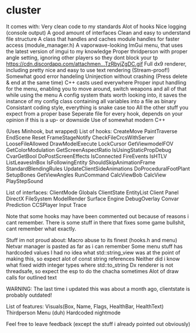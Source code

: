 # cluster
It comes with:
Very clean code to my standards
Alot of hooks
Nice logging (console output)
A good amount of interfaces
Clean and easy to understand file structure
A class that handles and caches module handles for faster access (module_manager.h)
A vaporwave-looking ImGui menu, that uses the latest version of imgui to my knowledge
Proper thridperson with proper angle setting, ignoring other players so they dont block your tp https://cdn.discordapp.com/attachmen...TzRbyjZgDC.gif
Full dx9 renderer, including pretty nice and easy to use text rendering (Stream-proof!)
Somewhat good error handeling
Uninjection without crashing (Press delete & end at the same time)
C++ casts used everywhere
Proper input handling for the menu, enabling you to move around, switch weapons and all of that while using the menu
A config system thats worth looking into, it saves the instance of my config class containing all variables into a file as binary
Consistant coding style, everything is snake case too
All the other stuff you expect from a proper base
Seperate file for every hook, depends on your opinion if this is a up- or downside
Use of somewhat modern C++

(Uses Minhook, but wrapped)
List of hooks:
CreateMove
PaintTraverse
EndScene
Reset
FrameStageNotify
CheckFileCrcsWithServer
LooseFileAllowed
DrawModelExecute
LockCursor
GetViewmodelFOV
GetColorModulation
GetScreenAspectRatio
IsUsingStaticPropDebug
CvarGetBool
DoPostScreenEffects
IsConnected
FireEvents
IsHTLV
ListLeavesInBox
IsFollowingEntity
ShouldSkipAnimationFrame
StandardBlendingRules
UpdateClientSideAnimations
DoProceduralFootPlant
SetupBones
GetViewAngles
RunCommand
CalcViewBob
CalcView
PlayStepSound

List of interfaces:
ClientMode
Globals
ClientState
EntityList
Client
Panel
DirectX
FileSystem
ModelRender
Surface
Engine
DebugOverlay
Convar
Prediction
CCSPlayer
Input
Trace

Note that some hooks may have been commented out because of reasons i cant remember.
There is some stuff in there that fixes some game bullshit, cant remember what exactly.

Stuff im not proud about:
Macro abuse to its finest (hooks.h and menu)
Netvar manager is pasted as far as i can remember
Some menu stuff has hardcoded values
I had no idea what std::string_view was at the point of making this, so expect alot of const string references
Neither did i know what fixed width integer types where
std::to_string
Dx renderer is not threadsafe, so expect the esp to do the chacha sometimes
Alot of draw calls for outlined text

WARNING: The last time i updated this was about a month ago, clientstate is probably outdated!


List of features:
Visuals(Box, Name, Flags, HealthBar, HealthText)
Thirdperson
Menu (duh)
Hardcoded nightmode

Feel free to leave feedback (except the stuff i already pointed out obviously)
